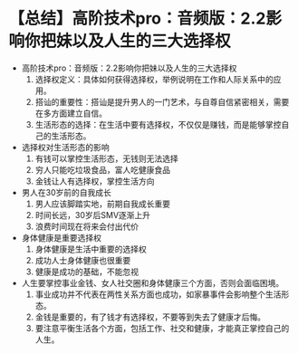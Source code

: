# 【总结】高阶技术pro：音频版：2.2影响你把妹以及人生的三大选择权

-   高阶技术pro：音频版：2.2影响你把妹以及人生的三大选择权
    1.  选择权定义：具体如何获得选择权，举例说明在工作和人际关系中的应用。
    2.  搭讪的重要性：搭讪是提升男人的一门艺术，与自尊自信紧密相关，需要在多方面建立自信。
    3.  生活形态的选择：在生活中要有选择权，不仅仅是赚钱，而是能够掌控自己的生活形态。
-   选择权对生活形态的影响
    1.  有钱可以掌控生活形态，无钱则无法选择
    2.  穷人只能吃垃圾食品，富人吃健康食品
    3.  金钱让人有选择权，掌控生活方向
-   男人在30岁前的自我成长
    1.  男人应该脚踏实地，前期自我成长重要
    2.  时间长远，30岁后SMV逐渐上升
    3.  浪费时间现在将来会付出代价
-   身体健康是重要选择权
    1.  身体健康是生活中重要的选择权
    2.  成功人士身体健康也很重要
    3.  健康是成功的基础，不能忽视
-   人生要掌控事业金钱、女人社交圈和身体健康三个方面，否则会面临困境。
    1.  事业成功并不代表在两性关系方面也成功，如家暴事件会影响整个生活形态。
    2.  金钱是重要的，有了钱才有选择权，不要等到失去了健康才后悔。
    3.  要注意平衡生活各个方面，包括工作、社交和健康，才能真正掌控自己的人生。